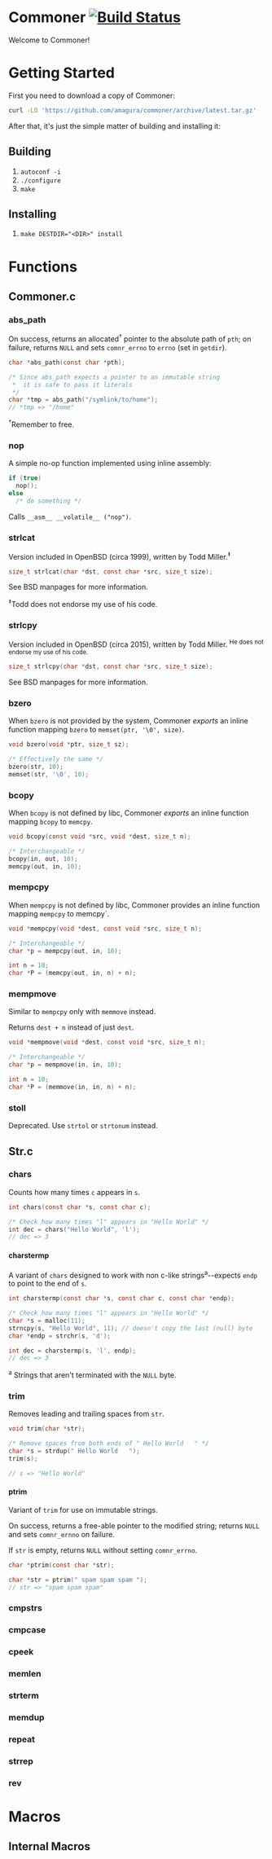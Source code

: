 # Commoner [![Build Status](https://travis-ci.org/amagura/commoner.svg?branch=master)](https://travis-ci.org/amagura/commoner)

Welcome to Commoner!

# Getting Started
First you need to download a copy of Commoner:

```bash
curl -LO 'https://github.com/amagura/commoner/archive/latest.tar.gz'
```

After that, it's just the simple matter of building and installing it:

## Building
1. `autoconf -i`
2. `./configure`
3. `make`

## Installing
1. `make DESTDIR="<DIR>" install`

# Functions

## Commoner.c

### abs_path

On success, returns an allocated<sup>&dagger;</sup> pointer to the absolute path of `pth`;
on failure, returns `NULL` and sets `comnr_errno` to `errno` (set in `getdir`).

```c
char *abs_path(const char *pth);

/* Since abs_path expects a pointer to an immutable string
 *  it is safe to pass it literals
 */
char *tmp = abs_path("/symlink/to/home");
// *tmp => "/home"
```

<sup>&dagger;</sup>Remember to free.

### nop
A simple no-op function implemented using inline assembly:

```c
if (true)
  nop();
else
  /* do something */
```

Calls `__asm__ __volatile__ ("nop")`.

### strlcat
Version included in OpenBSD (circa 1999), written by Todd Miller.<sup>&Dagger;</sup>

```c
size_t strlcat(char *dst, const char *src, size_t size);
```

See BSD manpages for more information.

<sup>&Dagger;</sup>Todd does not endorse my use of his code.


### strlcpy
Version included in OpenBSD (circa 2015), written by Todd Miller.  <sup>He does not endorse my use of his code.</sup>

```c
size_t strlcpy(char *dst, const char *src, size_t size);
```

See BSD manpages for more information.

### bzero

When `bzero` is not provided by the system, Commoner *exports* an inline function mapping `bzero` to `memset(ptr, '\0', size)`.

```c
void bzero(void *ptr, size_t sz);

/* Effectively the same */
bzero(str, 10);
memset(str, '\0', 10);
```

### bcopy
When `bcopy` is not defined by libc, Commoner *exports* an inline function mapping `bcopy` to `memcpy`.

```c
void bcopy(const void *src, void *dest, size_t n);

/* Interchangeable */
bcopy(in, out, 10);
memcpy(out, in, 10);
```

### mempcpy
When `mempcpy` is not defined by libc, Commoner provides an inline function mapping `mempcpy` to memcpy`.

```c
void *mempcpy(void *dest, const void *src, size_t n);

/* Interchangeable */
char *p = mempcpy(out, in, 10);

int n = 10;
char *P = (memcpy(out, in, n) + n);
```

### mempmove
Similar to `mempcpy` only with `memmove` instead.

Returns `dest + n` instead of just `dest`.

```c
void *mempmove(void *dest, const void *src, size_t n);

/* Interchangeable */
char *p = mempmove(in, in, 10);

int n = 10;
char *P = (memmove(in, in, n) + n);
```

### stoll
Deprecated.  Use `strtol` or `strtonum` instead.

## Str.c

### chars
Counts how many times `c` appears in `s`.

```c
int chars(const char *s, const char c);

/* Check how many times "l" appears in "Hello World" */
int dec = chars("Hello World", 'l');
// dec => 3
```

#### charstermp
A variant of `chars` designed to work with non c-like strings<sup>a</sup>--expects `endp` to point to the end of `s`.

```c
int charstermp(const char *s, const char c, const char *endp);

/* Check how many times "l" appears in "Hello World" */
char *s = malloc(11);
strncpy(s, "Hello World", 11); // doesn't copy the last (null) byte
char *endp = strchr(s, 'd');

int dec = charstermp(s, 'l', endp);
// dec => 3
```

<sup>a</sup> Strings that aren't terminated with the `NULL` byte.

### trim
Removes leading and trailing spaces from `str`.

```c
void trim(char *str);

/* Remove spaces from both ends of " Hello World   " */
char *s = strdup(" Hello World   ");
trim(s);

// s => "Hello World"
```

#### ptrim
Variant of `trim` for use on immutable strings.

On success, returns a free-able pointer to the modified string; returns `NULL` and sets `comnr_ernno` on failure.

If `str` is empty, returns `NULL` without setting `comnr_errno`.

```c
char *ptrim(const char *str);

char *str = ptrim(" spam spam spam ");
// str => "spam spam spam"
```

### cmpstrs

### cmpcase

### cpeek

### memlen

### strterm

### memdup

### repeat

### strrep

### rev

# Macros

## Internal Macros
